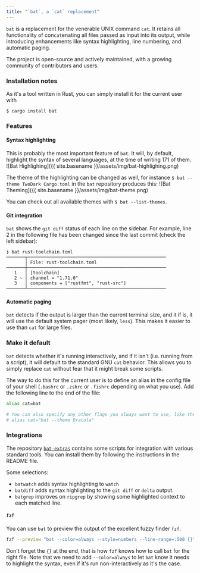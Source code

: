 ```yaml
---
title: "`bat`, a `cat` replacement"
---
```


`bat` is a replacement for the venerable UNIX command `cat`. It retains all functionality of con`cat`enating all files passed as input into its output, while introducing enhancements like syntax highlighting, line numbering, and automatic paging. 

The project is open-source and actively maintained, with a growing community of contributors and users.

### Installation notes

As it's a tool written in Rust, you can simply install it for the current user with
```
$ cargo install bat
```

### Features

#### Syntax highlighting
This is probably the most important feature of `bat`. It will, by default, highlight the syntax of several languages, at the time of writing 171 of them.
![Bat Highlighing]({{ site.basename }}/assets/img/bat-highlighing.png)

The theme of the highlighting can be changed as well, for instance `$ bat --theme TwoDark Cargo.toml` in the `bat` repository produces this:
![Bat Theming]({{ site.basename }}/assets/img/bat-theme.png)

You can check out all available themes with `$ bat --list-themes`.

#### Git integration
`bat` shows the `git diff` status of each line on the sidebar. For example, line 2 in the following file has been changed since the last commit (check the left sidebar):
```
❯ bat rust-toolchain.toml
───────┬────────────────────────────────────────────────────
       │ File: rust-toolchain.toml
───────┼────────────────────────────────────────────────────
   1   │ [toolchain]
   2 ~ │ channel = "1.71.0"
   3   │ components = ["rustfmt", "rust-src"]
───────┴────────────────────────────────────────────────────
```
#### Automatic paging
`bat` detects if the output is larger than the current terminal size, and it if is, it will use the default system pager (most likely, `less`). This makes it easier to use than `cat` for large files.

### Make it default
`bat` detects whether it's running interactively, and if it isn't (i.e. running from a script), it will default to the standard GNU `cat` behavior. This allows you to simply replace `cat` without fear that it might break some scripts.

The way to do this for the current user is to define an alias in the config file of your shell (`.bashrc` or `.zshrc` or `.fishrc` depending on what you use). Add the following line to the end of the file:

```sh
alias cat=bat

# You can also specify any other flags you always want to use, like the theme
# alias cat="bat --theme Dracula"
```

### Integrations

The repository [`bat-extras`](https://github.com/eth-p/bat-extras) contains some scripts for integration with various standard tools. You can install them by following the instructions in the README file.

Some selections:
* `batwatch` adds syntax highlighting to `watch`
* `batdiff` adds syntax highlighting to the `git diff` or `delta` output.
* `batgrep` improves on `ripgrep` by showing some highlighted context to each matched line.

#### `fzf`
You can use `bat` to preview the output of the excellent fuzzy finder `fzf`.
```sh
fzf --preview "bat --color=always --style=numbers --line-range=:500 {}"
```
Don't forget the `{}` at the end, that is how `fzf` knows how to call `bat` for the right file. Note that we need to add `--color=always` to let `bat` know it needs to highlight the syntax, even if it's run non-interactively as it's the case.
